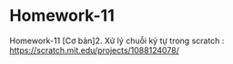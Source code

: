 # Homework-11
Homework-11
[Cơ bản]2. Xử lý chuỗi ký tự trong scratch : https://scratch.mit.edu/projects/1088124078/
